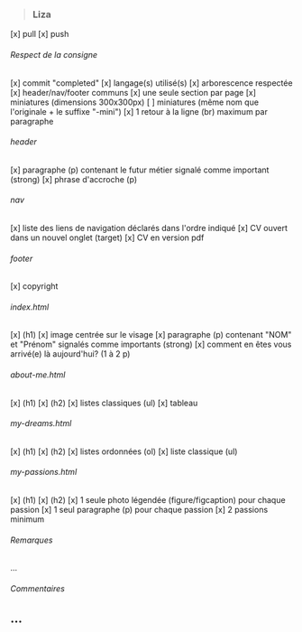 
>### Liza
[x] pull
[x] push
###### Respect de la consigne
[x] commit "completed"
[x] langage(s) utilisé(s)
[x] arborescence respectée
[x] header/nav/footer communs
[x] une seule section par page
[x] miniatures (dimensions 300x300px)
[ ] miniatures (même nom que l'originale + le suffixe "-mini")
[x] 1 retour à la ligne (br) maximum par paragraphe
###### header
[x] paragraphe (p) contenant le futur métier signalé comme important (strong)
[x] phrase d'accroche (p)
###### nav
[x] liste des liens de navigation déclarés dans l'ordre indiqué
[x] CV ouvert dans un nouvel onglet (target)
[x] CV en version pdf
###### footer
[x] copyright
###### index.html
[x] (h1)
[x] image centrée sur le visage
[x] paragraphe (p) contenant "NOM" et "Prénom" signalés comme importants (strong)
[x] comment en êtes vous arrivé(e) là aujourd'hui? (1 à 2 p)
###### about-me.html
[x] (h1)
[x] (h2)
[x] listes classiques (ul)
[x] tableau
###### my-dreams.html
[x] (h1)
[x] (h2)
[x] listes ordonnées (ol)
[x] liste classique (ul)
###### my-passions.html
[x] (h1)
[x] (h2)
[x] 1 seule photo légendée (figure/figcaption) pour chaque passion
[x] 1 seul paragraphe (p) pour chaque passion
[x] 2 passions minimum
###### Remarques
...
###### Commentaires
...
---